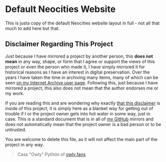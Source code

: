 # Default Neocities Website

This is justa copy of the default Neocities website layout in full - not all that much to add here but that.

## Disclaimer Regarding This Project
Just because I have mirrored a project by another person, this **does not mean** in any way, shape, or form that I agree or support the views of this project or even the person who made it, I have simply mirrored it for historical reasons as I have an interest in digital preservation. Over the years I have taken the time in archiving many items, many of which can be seen [on my Internet Archive user page](https://archive.org/details/@14jammar). Following this, just because I have mirrored a project, this also does not mean that the author endorses me or my work.

If you are reading this and are wondering why exactly [that this disclaimer](https://github.com/DynTylluan/disclaimer) is inside of this project, it is simply here as a blanket way for getting out of trouble if I or the project owner gets into hot water in some way, just in case. This is a standard document that is in all of [my GitHub](https://github.com/DynTylluan/) mirrors and does not automatically mean that the project owner is a bad person or to be untrusted.

You are welcome to delete this file, as it will not affect the main part of the project in any way.

> Cass "Owly" Python of [owly.fans](https://owly.fans)
